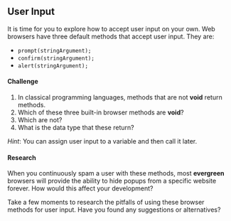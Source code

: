 ## User Input

It is time for you to explore how to accept user input on your own. Web browsers have three default methods that accept user input. They are:

* `prompt(stringArgument);`
* `confirm(stringArgument);`
* `alert(stringArgument);`

#### Challenge

1. In classical programming languages, methods that are not **void** return methods.
2. Which of these three built-in browser methods are **void**?
3. Which are not?
4. What is the data type that these return?

*Hint*: You can assign user input to a variable and then call it later.

#### Research

When you continuously spam a user with these methods, most **evergreen** browsers will provide the ability to hide popups from a specific website forever. How would this affect your development?

Take a few moments to research the pitfalls of using these browser methods for user input. Have you found any suggestions or alternatives?
